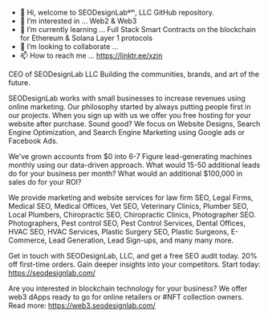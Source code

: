- 👋 Hi, welcome to SEODesignLabᵍᵐ, LLC GitHub repository.
- 👀 I’m interested in ... Web2 & Web3
- 🌱 I’m currently learning ... Full Stack Smart Contracts on the blockchain for Ethereum & Solana Layer 1 protocols 
- 💞️ I’m looking to collaborate ...
- 📫 How to reach me ... https://linktr.ee/xzin

CEO of SEODesignLab LLC Building the communities, brands, and art of the future.

SEODesignLab works with small businesses to increase revenues using online marketing. Our philosophy started by always putting people first in our projects. When you sign up with us we offer you free hosting for your website after purchase. Sound good? We focus on Website Designs, Search Engine Optimization, and Search Engine Marketing using Google ads or Facebook Ads.

We've grown accounts from $0 into 6-7 Figure lead-generating machines monthly using our data-driven approach. What would 15-50 additional leads do for your business per month? What would an additional $100,000 in sales do for your ROI? 

We provide marketing and website services for law firm SEO, Legal Firms, Medical SEO, Medical Offices, Vet SEO, Veterinary Clinics, Plumber SEO, Local Plumbers, Chiropractic SEO, Chiropractic Clinics, Photographer SEO. Photographers, Pest control SEO, Pest Control Services, Dental Offices, HVAC SEO, HVAC Services, Plastic Surgery SEO, Plastic Surgeons, E-Commerce, Lead Generation, Lead Sign-ups, and many many more.

Get in touch with SEODesignLab, LLC, and get a free SEO audit today. 20% off first-time orders. Gain deeper insights into your competitors.
Start today: https://seodesignlab.com/

Are you interested in blockchain technology for your business? We offer web3 dApps ready to go for online retailers or #NFT collection owners.
Read more: https://web3.seodesignlab.com/

<!---
SEODesignLab/SEODesignLab is a ✨ special ✨ repository because its `README.md` (this file) appears on your GitHub profile.
You can click the Preview link to take a look at your changes.
--->
